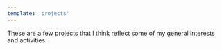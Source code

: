 ```yaml
---
template: 'projects'
---
```


These are a few projects that I think reflect some of my general interests and activities.